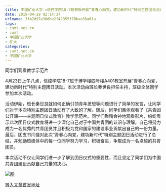 ```yaml
---
title: 中国矿业大学->信控学院18-7班积极开展“青春心向党，建功新时代”特别主题团日活动 | cumt.net.cn
date: 2019-04-29 02:14:37
urlname: 3f42d97a30dba2f42355f70baa38a61a
tags: 
- cumt.net.cn
- cumt
- 中国矿业大学
- 矿大
categories:
- cumt.net.cn
- 中国矿业大学
---
```


同学们观看教学示范片

4月23日上午八点，信控学院18-7班于博学楼四号楼A401教室开展“青春心向党，建功新时代”特别主题团日活动。本次活动由班长秦世良担任主持，班级全体同学参加本次活动。

活动伊始，班长秦世良就如何正确引领青年思想等问题进行了简单的发言，让同学们对于本次特别主题团日活动有了大致的了解。随后，同学们集体观看了《共青团公开课——主题团日仪式教育》教学示范片。同学们聚精会神地观看影片，纷纷表示此次团日仪式教育将进一步深化自己对于中国共青团的认识与理解，自己将努力成为一名优秀的共青团员并且积极为党和国家的建设事业贡献出自己的一份力量。最后，团支书闫佳对此次“青春心向党，建功新时代”特别主题团日活动进行了总结，并勉励班级体中的每一位同学努力学习，积极奋进，争取成为一名卓越的共青团员。

本次活动不仅让同学们进一步了解到团日仪式的重要性，而且坚定了同学们为中国共青团建设贡献自己力量的决心。

![图](http://xwzx.cumt.edu.cn/_upload/article/images/45/ec/ce28d2ee402b984a8e5dcdcc9729/de96c30c-ae4f-491b-843c-ae067d1be953.png)

[转入文章首发地址](http://xwzx.cumt.edu.cn/f5/1d/c523a521501/page.htm)